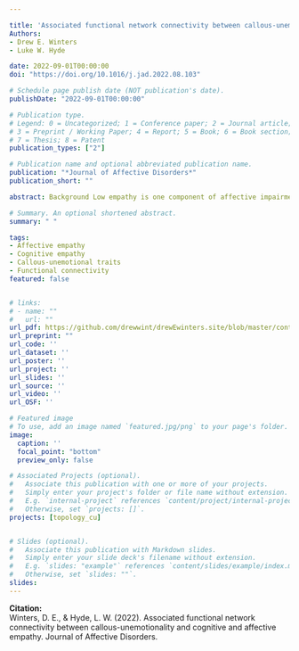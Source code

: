 ```yaml
---

title: 'Associated functional network connectivity between callous-unemotionality and cognitive and affective empathy'
Authors: 
- Drew E. Winters
- Luke W. Hyde

date: 2022-09-01T00:00:00
doi: "https://doi.org/10.1016/j.jad.2022.08.103"

# Schedule page publish date (NOT publication's date).
publishDate: "2022-09-01T00:00:00"

# Publication type.
# Legend: 0 = Uncategorized; 1 = Conference paper; 2 = Journal article;
# 3 = Preprint / Working Paper; 4 = Report; 5 = Book; 6 = Book section;
# 7 = Thesis; 8 = Patent
publication_types: ["2"]

# Publication name and optional abbreviated publication name.
publication: "*Journal of Affective Disorders*"
publication_short: ""

abstract: Background Low empathy is one component of affective impairments defining the antisocial youth phenotype callous-unemotional (CU) traits. Research suggests CU traits may be negatively associated with neural networks that are positively associated with cognitive and affective empathy – specifically the default mode (DMN), frontoparietal (FPN), and salience (SAL) networks. Determining which functional network connections are shared between CU traits and empathy could elucidate the extent to which CU traits shares neural substrates with cognitive versus affective empathy. The present study tested whether CU traits and both cognitive and affective empathy share network connections within and between the DMN, FPN, and SAL. Methods Participants (n = 112, aged 13–17, 43 % female) completed resting-state functional magnetic resonance imaging and self-reports for CU traits and empathy as part of a Nathan-Kline Institute study. Results Analyses revealed inverse associations with shared network connections between CU traits and both cognitive and affective empathy. Specifically, within-DMN connectivity negatively associated with CU traits, but positively associated with cognitive empathy; and between DMN-SAL connectivity positively associated with CU traits, but negatively associated with both cognitive and affective empathy. However, joint models revealed little variance explained by CU traits and empathy overlapped. Limitations The sample was cross-sectional collection with limited participants (n = 112) from the community that may not generalize to incarcerated adolescents. Conclusions Results demonstrate CU traits inversely associated with similar connectivity patterns as cognitive and affective empathy though prediction among constructs did not significantly overlap. Further investigation of these connections can inform a mechanistic understanding of empathy impairments in CU traits.

# Summary. An optional shortened abstract.
summary: " "

tags:
- Affective empathy
- Cognitive empathy
- Callous-unemotional traits
- Functional connectivity
featured: false


# links:
# - name: ""
#   url: ""
url_pdf: https://github.com/drewwint/drewEwinters.site/blob/master/content/publication/2022-9-5_share_FC_emp_CU/2022_emp-cu_share.pdf
url_preprint: ""
url_code: ''
url_dataset: ''
url_poster: ''
url_project: ''
url_slides: ''
url_source: ''
url_video: ''
url_OSF: ''

# Featured image
# To use, add an image named `featured.jpg/png` to your page's folder. 
image:
  caption: ''
  focal_point: "bottom"
  preview_only: false

# Associated Projects (optional).
#   Associate this publication with one or more of your projects.
#   Simply enter your project's folder or file name without extension.
#   E.g. `internal-project` references `content/project/internal-project/index.md`.
#   Otherwise, set `projects: []`.
projects: [topology_cu]


# Slides (optional).
#   Associate this publication with Markdown slides.
#   Simply enter your slide deck's filename without extension.
#   E.g. `slides: "example"` references `content/slides/example/index.md`.
#   Otherwise, set `slides: ""`.
slides: 
---
```

**Citation:**  
Winters, D. E., & Hyde, L. W. (2022). Associated functional network connectivity between callous-unemotionality and cognitive and affective empathy. Journal of Affective Disorders.








